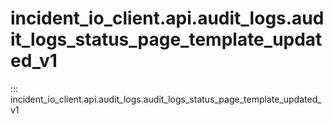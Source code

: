 # incident_io_client.api.audit_logs.audit_logs_status_page_template_updated_v1

::: incident_io_client.api.audit_logs.audit_logs_status_page_template_updated_v1
